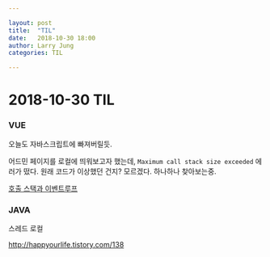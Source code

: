 ```yaml
---

layout: post
title:  "TIL"
date:   2018-10-30 18:00
author: Larry Jung
categories: TIL

---
```


# 2018-10-30 TIL 



### VUE  

오늘도 자바스크립트에 빠져버릴듯.  

어드민 페이지를 로컬에 띄워보고자 했는데,  `Maximum call stack size exceeded` 에러가 떴다. 원래 코드가 이상했던 건지? 모르겠다. 하나하나 찾아보는중.  

[호출 스택과 이벤트루프](https://www.zerocho.com/category/JavaScript/post/597f34bbb428530018e8e6e2)  



### JAVA  

스레드 로컬  

http://happyourlife.tistory.com/138  